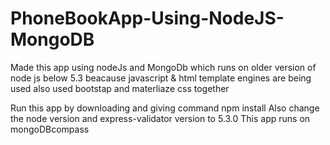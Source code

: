 # PhoneBookApp-Using-NodeJS-MongoDB
Made this app using nodeJs and MongoDb which runs on older version of node js below 5.3 beacause javascript &
html template engines are being used also used bootstap and materliaze css together
 
Run this app by downloading and giving command npm install 
Also change the node version and express-validator version to 5.3.0 
This app runs on mongoDBcompass
